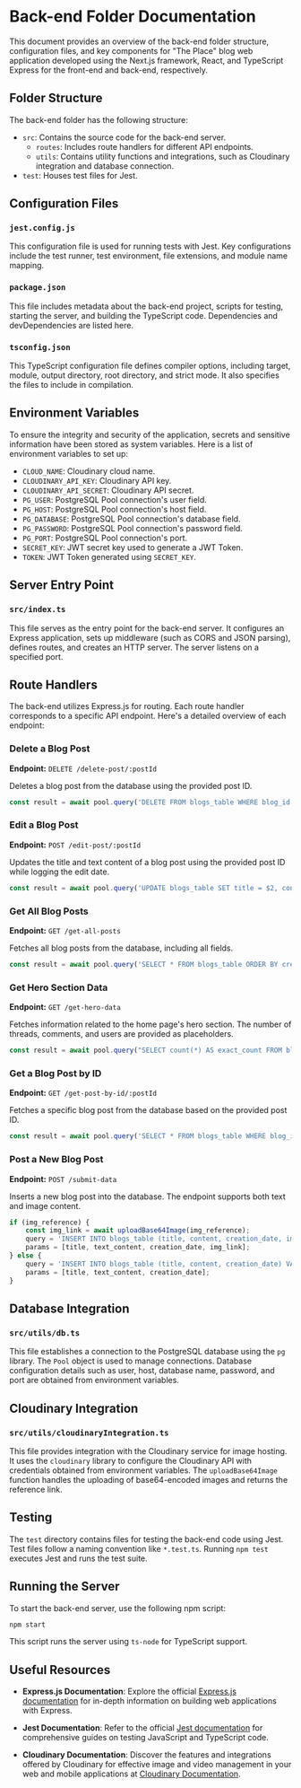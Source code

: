 # Back-end Folder Documentation

This document provides an overview of the back-end folder structure, configuration files, and key components for "The Place" blog web application developed using the Next.js framework, React, and TypeScript Express for the front-end and back-end, respectively.

## Folder Structure

The back-end folder has the following structure:

- `src`: Contains the source code for the back-end server.
  - `routes`: Includes route handlers for different API endpoints.
  - `utils`: Contains utility functions and integrations, such as Cloudinary integration and database connection.
- `test`: Houses test files for Jest.

## Configuration Files

### `jest.config.js`

This configuration file is used for running tests with Jest. Key configurations include the test runner, test environment, file extensions, and module name mapping.

### `package.json`

This file includes metadata about the back-end project, scripts for testing, starting the server, and building the TypeScript code. Dependencies and devDependencies are listed here.

### `tsconfig.json`

This TypeScript configuration file defines compiler options, including target, module, output directory, root directory, and strict mode. It also specifies the files to include in compilation.

## Environment Variables

To ensure the integrity and security of the application, secrets and sensitive information have been stored as system variables. Here is a list of environment variables to set up:

- `CLOUD_NAME`: Cloudinary cloud name.
- `CLOUDINARY_API_KEY`: Cloudinary API key.
- `CLOUDINARY_API_SECRET`: Cloudinary API secret.
- `PG_USER`: PostgreSQL Pool connection's user field.
- `PG_HOST`: PostgreSQL Pool connection's host field.
- `PG_DATABASE`: PostgreSQL Pool connection's database field.
- `PG_PASSWORD`: PostgreSQL Pool connection's password field.
- `PG_PORT`: PostgreSQL Pool connection's port.
- `SECRET_KEY`: JWT secret key used to generate a JWT Token.
- `TOKEN`: JWT Token generated using `SECRET_KEY`.

## Server Entry Point

### `src/index.ts`

This file serves as the entry point for the back-end server. It configures an Express application, sets up middleware (such as CORS and JSON parsing), defines routes, and creates an HTTP server. The server listens on a specified port.

## Route Handlers

The back-end utilizes Express.js for routing. Each route handler corresponds to a specific API endpoint. Here's a detailed overview of each endpoint:

### Delete a Blog Post

**Endpoint:** `DELETE /delete-post/:postId`

Deletes a blog post from the database using the provided post ID.

```javascript
const result = await pool.query('DELETE FROM blogs_table WHERE blog_id = $1', [postId]);
```

### Edit a Blog Post

**Endpoint:** `POST /edit-post/:postId`

Updates the title and text content of a blog post using the provided post ID while logging the edit date.

```javascript
const result = await pool.query('UPDATE blogs_table SET title = $2, content = $3, edit_date = $4 WHERE blog_id = $1', [postId, title, text_content, edit_date]);
```

### Get All Blog Posts

**Endpoint:** `GET /get-all-posts`

Fetches all blog posts from the database, including all fields.
```javascript
const result = await pool.query('SELECT * FROM blogs_table ORDER BY creation_date DESC');
```

### Get Hero Section Data

**Endpoint:** `GET /get-hero-data`

Fetches information related to the home page's hero section. The number of threads, comments, and users are provided as placeholders.

```javascript
const result = await pool.query("SELECT count(*) AS exact_count FROM blogs_table");
```

### Get a Blog Post by ID

**Endpoint:** `GET /get-post-by-id/:postId`

Fetches a specific blog post from the database based on the provided post ID.
```javascript
const result = await pool.query('SELECT * FROM blogs_table WHERE blog_id = $1', [postId]);
```

### Post a New Blog Post

**Endpoint:** `POST /submit-data`

Inserts a new blog post into the database. The endpoint supports both text and image content.

```javascript
if (img_reference) {
    const img_link = await uploadBase64Image(img_reference);
    query = 'INSERT INTO blogs_table (title, content, creation_date, img_reference) VALUES ($1, $2, $3, $4) RETURNING *';
    params = [title, text_content, creation_date, img_link];
} else {
    query = 'INSERT INTO blogs_table (title, content, creation_date) VALUES ($1, $2, $3) RETURNING *';
    params = [title, text_content, creation_date];
}
```

## Database Integration

### `src/utils/db.ts`

This file establishes a connection to the PostgreSQL database using the `pg` library. The `Pool` object is used to manage connections. Database configuration details such as user, host, database name, password, and port are obtained from environment variables.

## Cloudinary Integration

### `src/utils/cloudinaryIntegration.ts`

This file provides integration with the Cloudinary service for image hosting. It uses the `cloudinary` library to configure the Cloudinary API with credentials obtained from environment variables. The `uploadBase64Image` function handles the uploading of base64-encoded images and returns the reference link.

## Testing

The `test` directory contains files for testing the back-end code using Jest. Test files follow a naming convention like `*.test.ts`. Running `npm test` executes Jest and runs the test suite.

## Running the Server

To start the back-end server, use the following npm script:

```bash
npm start
```

This script runs the server using `ts-node` for TypeScript support.

## Useful Resources

- **Express.js Documentation**: Explore the official [Express.js documentation](https://expressjs.com/) for in-depth information on building web applications with Express.

- **Jest Documentation**: Refer to the official [Jest documentation](https://jestjs.io/) for comprehensive guides on testing JavaScript and TypeScript code.

- **Cloudinary Documentation**: Discover the features and integrations offered by Cloudinary for effective image and video management in your web and mobile applications at [Cloudinary Documentation](https://cloudinary.com/documentation).
